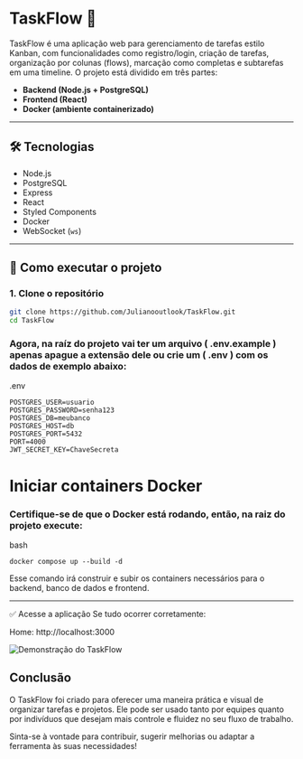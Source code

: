 # TaskFlow 🧩

TaskFlow é uma aplicação web para gerenciamento de tarefas estilo Kanban, com funcionalidades como registro/login, criação de tarefas, organização por colunas (flows), marcação como completas e subtarefas em uma timeline. O projeto está dividido em três partes:

- **Backend (Node.js + PostgreSQL)**
- **Frontend (React)**
- **Docker (ambiente containerizado)**

---

## 🛠️ Tecnologias

- Node.js
- PostgreSQL
- Express
- React
- Styled Components
- Docker
- WebSocket (`ws`)

---

## 🚀 Como executar o projeto

### 1. Clone o repositório

```bash
git clone https://github.com/Julianooutlook/TaskFlow.git
cd TaskFlow
````
### Agora, na raíz do projeto vai ter um arquivo ( .env.example ) apenas apague a extensão dele ou crie um ( .env ) com os dados de exemplo abaixo:
.env
```
POSTGRES_USER=usuario
POSTGRES_PASSWORD=senha123
POSTGRES_DB=meubanco
POSTGRES_HOST=db
POSTGRES_PORT=5432
PORT=4000
JWT_SECRET_KEY=ChaveSecreta
```

# Iniciar containers Docker
### Certifique-se de que o Docker está rodando, então, na raiz do projeto execute:
bash
```
docker compose up --build -d
```
 Esse comando irá construir e subir os containers necessários para o backend, banco de dados e frontend.

---

✅ Acesse a aplicação
Se tudo ocorrer corretamente:

Home: http://localhost:3000

![Demonstração do TaskFlow](https://i.imgur.com/RbJNBRk.gif)

## Conclusão
O TaskFlow foi criado para oferecer uma maneira prática e visual de organizar tarefas e projetos. Ele pode ser usado tanto por equipes quanto por indivíduos que desejam mais controle e fluidez no seu fluxo de trabalho.

Sinta-se à vontade para contribuir, sugerir melhorias ou adaptar a ferramenta às suas necessidades!









